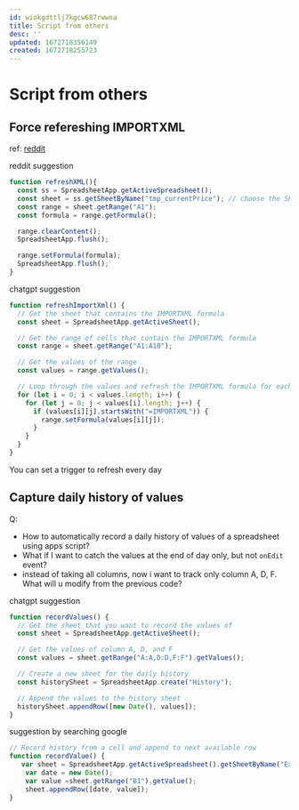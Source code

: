 ```yaml
---
id: wiokgdttlj7kgcw687rwwna
title: Script from others
desc: ''
updated: 1672718356149
created: 1672718255723
---
```

# Script from others

## Force refereshing IMPORTXML

ref: [reddit](https://www.reddit.com/r/googlesheets/comments/y9tmrb/automatically_update_importxml_without_opening/)

reddit suggestion

```javascript
function refreshXML(){
  const ss = SpreadsheetApp.getActiveSpreadsheet();
  const sheet = ss.getSheetByName("tmp_currentPrice"); // choose the Sheet Name which contains the XML formulaIs
  const range = sheet.getRange("A1");
  const formula = range.getFormula();

  range.clearContent();
  SpreadsheetApp.flush();

  range.setFormula(formula);
  SpreadsheetApp.flush();
}
```

chatgpt suggestion

```javascript
function refreshImportXml() {
  // Get the sheet that contains the IMPORTXML formula
  const sheet = SpreadsheetApp.getActiveSheet();

  // Get the range of cells that contain the IMPORTXML formula
  const range = sheet.getRange("A1:A10");

  // Get the values of the range
  const values = range.getValues();

  // Loop through the values and refresh the IMPORTXML formula for each cell
  for (let i = 0; i < values.length; i++) {
    for (let j = 0; j < values[i].length; j++) {
      if (values[i][j].startsWith("=IMPORTXML")) {
        range.setFormula(values[i][j]);
      }
    }
  }
}
```

You can set a trigger to refresh every day

## Capture daily history of values

Q: 
- How to automatically record a daily history of values of a spreadsheet using apps script? 
- What if I want to catch the values at the end of day only, but not `onEdit` event?
- instead of taking all columns, now i want to track only column A, D, F. What will u modify from the previous code?

chatgpt suggestion

```javascript
function recordValues() {
  // Get the sheet that you want to record the values of
  const sheet = SpreadsheetApp.getActiveSheet();

  // Get the values of column A, D, and F
  const values = sheet.getRange("A:A,D:D,F:F").getValues();

  // Create a new sheet for the daily history
  const historySheet = SpreadsheetApp.create("History");

  // Append the values to the history sheet
  historySheet.appendRow([new Date(), values]);
}
```

suggestion by searching google

```javascript
// Record history from a cell and append to next available row
function recordValue() {
   var sheet = SpreadsheetApp.getActiveSpreadsheet().getSheetByName("Example sheet - automatically updating");
    var date = new Date();
    var value =sheet.getRange("B1").getValue();
    sheet.appendRow([date, value]);
}
```